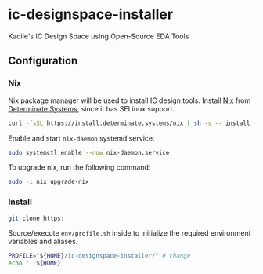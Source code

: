 # ic-designspace-installer
Kaoile's IC Design Space using Open-Source EDA Tools

## Configuration

### Nix

Nix package manager will be used to install IC design tools. Install [Nix](https://docs.determinate.systems/getting-started/individuals#install) from [Determinate Systems](https://determinate.systems/nix/), since it has SELinux support.

``` sh
curl -fsSL https://install.determinate.systems/nix | sh -s -- install --determinate
```

Enable and start `nix-daemon` systemd service.

``` sh
sudo systemctl enable --now nix-daemon.service
```

To upgrade nix, run the following command:

``` sh
sudo -i nix upgrade-nix
```

### Install

``` sh
git clone https:
```

Source/execute `env/profile.sh` inside to initialize the required environment variables and aliases.

``` sh
PROFILE="${HOME}/ic-designspace-installer/" # change 
echo ". ${HOME}
```
